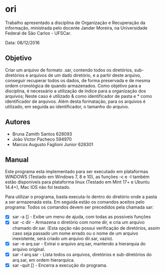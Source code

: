 # ori
Trabalho apresentado a disciplina de Organização e Recuperação da informação, ministrada pelo docente Jander Moreira, na Universidade Federal de São Carlos - UFSCar.

Data: 08/12/2016

## Objetivo

Criar um arquivo de formato .sar, contendo todos os diretórios, sub-diretórios e arquivos de um dado diretório, e a partir deste arquivo, conseguir recuperar todos os dados, de forma preservada e de mesma ordem cronológica de quando armazenados. Como objetivo para a disciplina, é necessário a utilização de índice para a organização dos arquivos; Neste caso é utilizado & como identificador de pasta e * como identificador de arquivos. Além desta formatação, para os arquivos é utilizado, em seguida ao identificador, o tamanho do arquivo. 

## Autores
* Bruna Zamith Santos                 628093
* João Victor Pacheco                 594970
* Marcos Augusto Faglioni Junior      628301

## Manual
Este programa esta implementado para ser executado em plataformas WINDOWS (Testado em Windows 7, 8 e 10), as funções -c e -l também estão disponiveis para plataforma linux (Testado em Mint 17+ e Ubuntu 14.4+), Mac IOS não foi testado.

Para utilizar o programa, basta executa-lo dentro do diretório onde a pasta a ser armazenada esta. Em seguida estão os comandos aceitos pelo programa:
Todos os comandos devem ser precedidos pela chamada sar:

- [x] sar -a []	- Exibe um menu de ajuda, com todas as possiveis funções
- [x] sar -c dir	- Armazena o diretório com nome dir, e cria um arquivo chamado dir.sar. (Esta opção não possui verificação de diretórios, assim caso seja passado um nome errado ou o nome de um arquivo inexistente, será criado um arquivo dir.sar, vazio).
- [x] sar -e arq.sar	- Extrai o arquivo arq.sar, mantendo a hierarquia do arquivo original.
- [x] sar -l arq.sar	- Lista todos os arquivos, diretórios e sub-diretórios do arq.sar, em ordem hierarquica.
- [x] sar -quit []	- Encerra a execução do programa.
